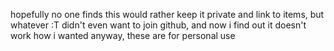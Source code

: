 hopefully no one finds this
would rather keep it private and link to items, but whatever :T
didn't even want to join github, and now i find out it doesn't work how i wanted
anyway, these are for personal use
